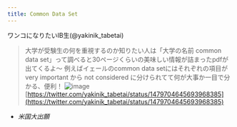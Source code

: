 ```yaml
---
title: Common Data Set
---
```


ワンコになりたいIB生(@yakinik_tabetai)

 > 
 > 大学が受験生の何を重視するのか知りたい人は「大学の名前 common data set」って調べると30ページくらいの美味しい情報が詰まったpdfが出てくるよ～
 > 例えばイェールのcommon data setにはそれぞれの項目が very important から not considered に分けられてて何が大事か一目で分かる、便利！
 > ![image](https://pbs.twimg.com/media/FIj25gtVgAEte89.png)
 > [https://twitter.com/yakinik_tabetai/status/1479704645693968385](https://twitter.com/yakinik_tabetai/status/1479704645693968385)

* *米国大出願*
